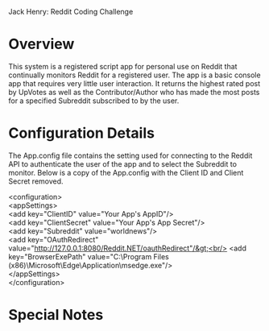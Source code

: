 Jack Henry: Reddit Coding Challenge

Overview
========

This system is a registered script app for personal use on Reddit that continually monitors Reddit for a registered user. The app is a basic console app that requires very little user interaction. It returns the highest rated post by UpVotes as well as the Contributor/Author who has made the most posts for a specified Subreddit subscribed to by the user.

Configuration Details
=====================

The App.config file contains the setting used for connecting to the Reddit API to authenticate the user of the app and to select the Subreddit to monitor. Below is a copy of the App.config with the Client ID and Client Secret removed.


&lt;configuration&gt;<br/>
	&lt;appSettings&gt;<br/>
 		&lt;add key="ClientID" value="Your App's AppID"/&gt;<br/>
		&lt;add key="ClientSecret" value="Your App's App Secret"/&gt;<br/>
		&lt;add key="Subreddit" value="worldnews"/&gt;<br/>
		&lt;add key="OAuthRedirect" value="http://127.0.0.1:8080/Reddit.NET/oauthRedirect"/&gt;<br/>
		&lt;add key="BrowserExePath" value="C:\Program Files (x86)\Microsoft\Edge\Application\msedge.exe"/&gt;<br/>
 	&lt;/appSettings&gt;<br/>
&lt;/configuration&gt;<br/>


Special Notes
=============
